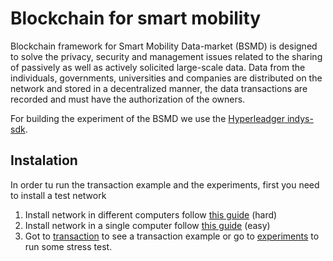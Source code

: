# Blockchain for smart mobility
Blockchain framework for Smart Mobility Data-market (BSMD) is designed to solve the privacy, security and management issues related to the sharing of passively as well as actively solicited large-scale data. Data from the individuals, governments, universities and companies are distributed on the network and stored in a decentralized manner, the data transactions are recorded and must have the authorization of the owners.

For building the experiment of the BSMD we use the [Hyperleadger indys-sdk](https://github.com/hyperledger/indy-sdk).

## Instalation
In order tu run the transaction example and the experiments, first you need to install a test network

1. Install network in different computers follow [this guide](https://github.com/hyperledger/indy-node/blob/master/docs/start-nodes.md#create-a-network-and-start-nodes) (hard)
2. Install network in a single computer follow [this guide](https://github.com/hyperledger/indy-sdk#how-to-start-local-nodes-pool-with-docker) (easy)
3. Got to [transaction](/transaction) to see a transaction example or go to [experiments](/experiments) to run some stress test. 
